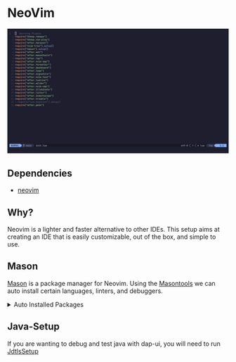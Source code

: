 # NeoVim

![Neovim](./Neovim.png)
## Dependencies

- [neovim](https://wiki.archlinux.org/title/Neovim)


## Why?

Neovim is a lighter and faster alternative to other IDEs. This setup aims at creating an IDE that is easily customizable, out of the box, and simple to use.


## Mason

[Mason](https://github.com/williamboman/mason.nvim) is a package manager for Neovim. Using the [Masontools](https://github.com/WhoIsSethDaniel/mason-tool-installer.nvim) we can auto
install certain languages, linters, and debuggers.

<details/>
    <summary>Auto Installed Packages</summary>

### Packages
- vim-language-server
- shellcheck 
- beautysh 
- lua-language-server
- stylua 
- luacheck 
- clang-format 
- clangd 
- codelldb 
- checkstyle 
- jdtls

</details>

## Java-Setup

If you are wanting to debug and test java with dap-ui, you will
need to run [JdtlsSetup](https://github.com/Sheepheerd/.dotfiles/tree/main/Scripts)
